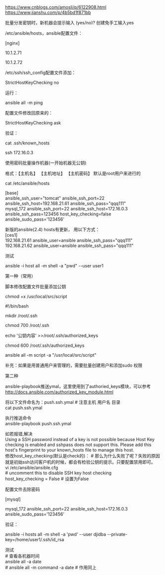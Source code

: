 https://www.cnblogs.com/amosli/p/6122908.html  
https://www.jianshu.com/p/4b5bd1f871bb

批量分发密钥时，新机器会提示输入 (yes/no)? 创建免手工输入yes

/etc/ansible/hosts，ansible配置文件：

[nginx]

10.1.2.71

10.1.2.72

/etc/ssh/ssh_config配置文件添加：

StrictHostKeyChecking no

运行：

ansible all -m ping

配置文件修改回原来的：

StrictHostKeyChecking ask

验证：

cat .ssh/known_hosts

ssh 172.16.0.3

使用密码批量操作机器(一开始机器无公钥)

格式：【主机名】 【主机地址】 【主机密码】 默认是root用户来进行的

cat /etc/ansible/hosts

[base]  
ansible_ssh_user="tomcat" ansible_ssh_port=22 ansible_ssh_host=192.168.21.61
ansible_ssh_pass="qqq111"  
mysql_172 ansible_ssh_port=22 ansible_ssh_host=172.16.0.3
ansible_ssh_pass=123456 host_key_checking=false ansible_sudo_pass='123456'

新版的ansible(2.4) hosts有更新， 用以下方式：  
[ces1]  
192.168.21.61 ansible_user=ansible ansible_ssh_pass="qqq111"  
192.168.21.62 ansible_user=ansible ansible_ssh_pass="qqq111"

测试

ansible -i host all -m shell -a "pwd" --user user1

第一种（常用）

脚本修改配置文件批量添加公钥

chmod +x /usr/local/src/script

\#!/bin/bash

mkdir /root/.ssh

chmod 700 /root/.ssh

echo '公钥内容' \>\>/root/.ssh/authorized_keys

chmod 600 /root/.ssh/authorized_keys

ansible all -m script -a "/usr/local/src/script"

补充：如果是用普通用户来管理的，需要批量创建用户和添加sudo 权限

第二种

ansible-playbook推送ymal，这里使用到了authoried_keys模块，可以参考  
http://docs.ansible.com/authorized_key_module.html

将以下文件命名为：push.ssh.ymal \# 注意主机 用户名 目录  
cat push.ssh.ymal


执行推送命令  
ansible-playbook push.ssh.ymal  
  
如若报错,解决  
Using a SSH password instead of a key is not possible because Host Key checking
is enabled and sshpass does not support this. Please add this host's fingerprint
to your known_hosts file to manage this host.  
修改host_key_checking(默认是check的)： \#
那么为什么失败了呢？失败的原因就是初始ssh访问客户机的时候，都会有检验公钥的提示。只要配置禁用即可。  
vi /etc/ansible/ansible.cfg  
\# uncomment this to disable SSH key host checking  
host_key_checking = False \# 设置为False

配置文件去除密码

[mysql]

mysql_172 ansible_ssh_port=22 ansible_ssh_host=172.16.0.3
ansible_sudo_pass='123456'

验证：

ansible -i hosts all -m shell -a 'pwd' --user djidba
--private-key=/home/user1/.ssh/id_rsa

测试  
\# 查看各机器时间  
ansible all -a date  
\# ansible all -m command -a date \# 作用同上
